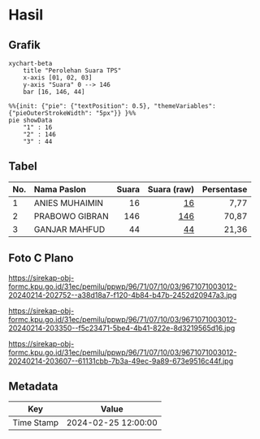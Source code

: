 # Hasil

## Grafik

```mermaid
xychart-beta
    title "Perolehan Suara TPS"
    x-axis [01, 02, 03]
    y-axis "Suara" 0 --> 146
    bar [16, 146, 44]
```

```mermaid
%%{init: {"pie": {"textPosition": 0.5}, "themeVariables": {"pieOuterStrokeWidth": "5px"}} }%%
pie showData
    "1" : 16
    "2" : 146
    "3" : 44
```

## Tabel

| No. | Nama Paslon    | Suara | Suara (raw) | Persentase |
|:--- |:-------------- | -----:| -----------:| ----------:|
| 1   | ANIES MUHAIMIN | 16    | [16][p-1]   | 7,77       |
| 2   | PRABOWO GIBRAN | 146   | [146][p-2]  | 70,87      |
| 3   | GANJAR MAHFUD  | 44    | [44][p-3]   | 21,36      |


[p-1]: https://github.com/gigit-pemilu/pemilu-2024-96-papua-barat-daya/blob/main/pilpres/hitung-suara/sub/96-papua-barat-daya/sub/71-kota-sorong/sub/07-sorong-kota/sub/1003-klasuur/sub/012-tps/sub/paslon-1.txt
[p-2]: https://github.com/gigit-pemilu/pemilu-2024-96-papua-barat-daya/blob/main/pilpres/hitung-suara/sub/96-papua-barat-daya/sub/71-kota-sorong/sub/07-sorong-kota/sub/1003-klasuur/sub/012-tps/sub/paslon-2.txt
[p-3]: https://github.com/gigit-pemilu/pemilu-2024-96-papua-barat-daya/blob/main/pilpres/hitung-suara/sub/96-papua-barat-daya/sub/71-kota-sorong/sub/07-sorong-kota/sub/1003-klasuur/sub/012-tps/sub/paslon-3.txt

## Foto C Plano

https://sirekap-obj-formc.kpu.go.id/31ec/pemilu/ppwp/96/71/07/10/03/9671071003012-20240214-202752--a38d18a7-f120-4b84-b47b-2452d20947a3.jpg

https://sirekap-obj-formc.kpu.go.id/31ec/pemilu/ppwp/96/71/07/10/03/9671071003012-20240214-203350--f5c23471-5be4-4b41-822e-8d3219565d16.jpg

https://sirekap-obj-formc.kpu.go.id/31ec/pemilu/ppwp/96/71/07/10/03/9671071003012-20240214-203607--61131cbb-7b3a-49ec-9a89-673e9516c44f.jpg


## Metadata

| Key        | Value               |
| ---------- | ------------------- |
| Time Stamp | 2024-02-25 12:00:00 |



